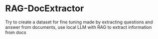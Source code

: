 # RAG-DocExtractor
Try to create a dataset for fine tuning made by extracting questions and answer from documents, use local LLM with RAG to extract information from docs
